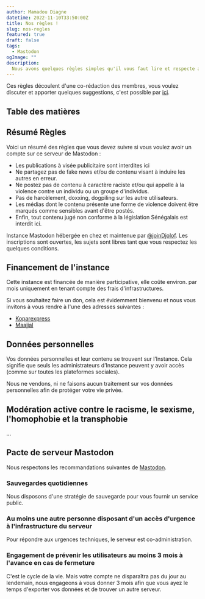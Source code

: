 ```yaml
---
author: Mamadou Diagne
datetime: 2022-11-10T33:50:00Z
title: Nos règles !
slug: nos-regles
featured: true
draft: false
tags:
  - Mastodon
ogImage: ""
description:
  Nous avons quelques règles simples qu'il vous faut lire et respecte avant de nous rejoindre.
---
```


Ces règles découlent d'une co-rédaction des membres, vous voulez discuter et apporter quelques suggestions, c'est possible par [ici](https://github.com/Code-for-Senegal/joinDjolof/discussions/1).

## Table des matières

## Résumé Règles

Voici un résumé des règles que vous devez suivre si vous voulez avoir un compte sur ce serveur de Mastodon :

- Les publications à visée publicitaire sont interdites ici
- Ne partagez pas de fake news et/ou de contenu visant à induire les autres en erreur.
- Ne postez pas de contenu à caractère raciste et/ou qui appelle à la violence contre un individu ou un groupe d'individus.
- Pas de harcèlement, doxxing, dogpiling sur les autre utilisateurs.
- Les médias dont le contenu présente une forme de violence doivent être marqués comme sensibles avant d'être postés.
- Enfin, tout contenu jugé non conforme à la législation Sénégalais est interdit ici.

Instance Mastodon hébergée en <Pays> chez <Cloud> et maintenue par [@joinDjolof](https://github.com/Code-for-Senegal/joinDjolof/discussions). Les inscriptions sont ouvertes, les sujets sont libres tant que vous respectez les quelques conditions.

## Financement de l'instance

Cette instance est financée de manière participative, elle coûte environ. par mois uniquement en tenant compte des frais d'infrastructures.

Si vous souhaitez faire un don, cela est évidemment bienvenu et nous vous invitons à vous rendre à l'une des adresses suivantes :

- [Koparexpress](https://koparexpress.com/apps/collectes/5m2l06uj)
- [Maajjal](https://maajjal.com/app/campagnes/djolof)

## Données personnelles

Vos données personnelles et leur contenu se trouvent sur l’Instance. Cela signifie que seuls les administrateurs d’Instance peuvent y avoir accès (comme sur toutes les plateformes sociales).

Nous ne vendons, ni ne faisons aucun traitement sur vos données personnelles afin de protéger votre vie privée.

## Modération active contre le racisme, le sexisme, l'homophobie et la transphobie

...

## Pacte de serveur Mastodon

Nous respectons les recommandations suivantes de [Mastodon](https://joinmastodon.org/fr/covenant).

### Sauvegardes quotidiennes

Nous disposons d'une stratégie de sauvegarde pour vous fournir un service public.

### Au moins une autre personne disposant d'un accès d'urgence à l'infrastructure du serveur

Pour répondre aux urgences techniques, le serveur est co-administration.

### Engagement de prévenir les utilisateurs au moins 3 mois à l'avance en cas de fermeture

C'est le cycle de la vie. Mais votre compte ne disparaîtra pas du jour au lendemain, nous engageons à vous donner 3 mois afin que vous ayez le temps d'exporter vos données et de trouver un autre serveur.
